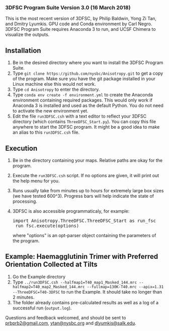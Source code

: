 ### 3DFSC Program Suite Version 3.0 (16 March 2018) ###

This is the most recent version of 3DFSC, by Philip Baldwin, Yong Zi Tan, and Dmitry Lyumkis.
GPU code and Conda environment by Carl Negro.
3DFSC Program Suite requires Anaconda 3 to run, and UCSF Chimera to visualize the outputs.

## Installation ##
1) Be in the desired directory where you want to install the 3DFSC Program Suite.
2) Type `git clone https://github.com/nysbc/Anisotropy.git` to get a copy of the program. Make sure you have the git package installed in your Linux machine else this would not work.
3) Type `cd Anisotropy` to enter the directory.
4) Type `conda env create -f environment.yml` to create the Anaconda environment containing required packages. This would only work if Anaconda 3 is installed and used as the default Python. You do not need to activate the new environment yet.
5) Edit the file `run3DFSC.csh` with a text editor to reflect your 3DFSC directory (which contains `ThreeDFSC_Start.py`). You can copy this file anywhere to start the 3DFSC program. It might be a good idea to make an alias to this `run3DFSC.csh` file.

## Execution ##

1) Be in the directory containing your maps. Relative paths are okay for the program.
2) Execute the `run3DFSC.csh` script. If no options are given, it will print out the help menu for you.
3) Runs usually take from minutes up to hours for extremely large box sizes (we have tested 600^3). Progress bars will help indicate the state of processing.
4) 3DFSC is also accessible programmaticaly, for example:
    <pre>import Anisotropy.ThreeDFSC.ThreeDFSC_Start as run_fsc
    run_fsc.execute(options)</pre>
    
    where "options" is an opt-parser object containing the parameters of the program.

## Example: Haemagglutinin Trimer with Preferred Orientation Collected at Tilts ##

1) Go the Example directory
2) Type `../run3DFSC.csh --halfmap1=T40_map1_Masked_144.mrc --halfmap2=T40_map2_Masked_144.mrc --fullmap=130K-T40.mrc --apix=1.31 --ThreeDFSC=T40-3DFSC` to run the Example. It should take no longer than 2 minutes.
3) The folder already contains pre-calculated results as well as a log of a successful run (`output.log`).

Questions and feedback welcomed, and should be sent to prbprb2@gmail.com, ytan@nysbc.org and dlyumkis@salk.edu.
